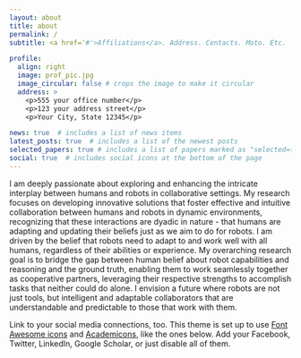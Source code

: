 ```yaml
---
layout: about
title: about
permalink: /
subtitle: <a href='#'>Affiliations</a>. Address. Contacts. Moto. Etc.

profile:
  align: right
  image: prof_pic.jpg
  image_circular: false # crops the image to make it circular
  address: >
    <p>555 your office number</p>
    <p>123 your address street</p>
    <p>Your City, State 12345</p>

news: true  # includes a list of news items
latest_posts: true  # includes a list of the newest posts
selected_papers: true # includes a list of papers marked as "selected={true}"
social: true  # includes social icons at the bottom of the page
---
```


I am deeply passionate about exploring and enhancing the intricate interplay between humans and robots in collaborative settings. My research focuses on developing innovative solutions that foster effective and intuitive collaboration between humans and robots in dynamic environments, recognizing that these interactions are dyadic in nature - that humans are adapting and updating their beliefs just as we aim to do for robots. I am driven by the belief that robots need to adapt to and work well with all humans, regardless of their abilities or experience.
My overarching research goal is to bridge the gap between human belief about robot capabilities and reasoning and the ground truth, enabling them to work seamlessly together as cooperative partners, leveraging their respective strengths to accomplish tasks that neither could do alone. I envision a future where robots are not just tools, but intelligent and adaptable collaborators that are understandable and predictable to those that work with them.

Link to your social media connections, too. This theme is set up to use [Font Awesome icons](http://fortawesome.github.io/Font-Awesome/) and [Academicons](https://jpswalsh.github.io/academicons/), like the ones below. Add your Facebook, Twitter, LinkedIn, Google Scholar, or just disable all of them.
